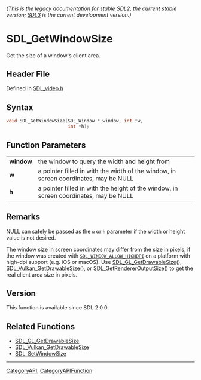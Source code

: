 ###### (This is the legacy documentation for stable SDL2, the current stable version; [SDL3](https://wiki.libsdl.org/SDL3/) is the current development version.)
# SDL_GetWindowSize

Get the size of a window's client area.

## Header File

Defined in [SDL_video.h](https://github.com/libsdl-org/SDL/blob/SDL2/include/SDL_video.h)

## Syntax

```c
void SDL_GetWindowSize(SDL_Window * window, int *w,
                       int *h);

```

## Function Parameters

|                |                                                                                       |
| -------------- | ------------------------------------------------------------------------------------- |
| **window**     | the window to query the width and height from                                         |
| **w**          | a pointer filled in with the width of the window, in screen coordinates, may be NULL  |
| **h**          | a pointer filled in with the height of the window, in screen coordinates, may be NULL |

## Remarks

NULL can safely be passed as the `w` or `h` parameter if the width or
height value is not desired.

The window size in screen coordinates may differ from the size in pixels,
if the window was created with
[`SDL_WINDOW_ALLOW_HIGHDPI`](SDL_WINDOW_ALLOW_HIGHDPI) on a platform with
high-dpi support (e.g. iOS or macOS). Use
[SDL_GL_GetDrawableSize](SDL_GL_GetDrawableSize)(),
[SDL_Vulkan_GetDrawableSize](SDL_Vulkan_GetDrawableSize)(), or
[SDL_GetRendererOutputSize](SDL_GetRendererOutputSize)() to get the real
client area size in pixels.

## Version

This function is available since SDL 2.0.0.

## Related Functions

* [SDL_GL_GetDrawableSize](SDL_GL_GetDrawableSize)
* [SDL_Vulkan_GetDrawableSize](SDL_Vulkan_GetDrawableSize)
* [SDL_SetWindowSize](SDL_SetWindowSize)

----
[CategoryAPI](CategoryAPI), [CategoryAPIFunction](CategoryAPIFunction)



